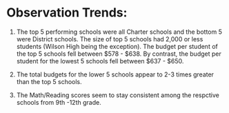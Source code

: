 # Observation Trends:

1) The top 5 performing schools were all Charter schools and the bottom 5 were District schools. The size of top 5 schools had 2,000 or less students (Wilson High being the exception).
The budget per student of the top 5 schools fell between $578 - $638. By contrast, the budget per student for the lowest 5 schools fell between $637 - $650. 

2) The total budgets for the lower 5 schools appear to 2-3 times greater than the top 5 schools.

3) The Math/Reading scores seem to stay consistent among the respctive schools from 9th -12th grade.
